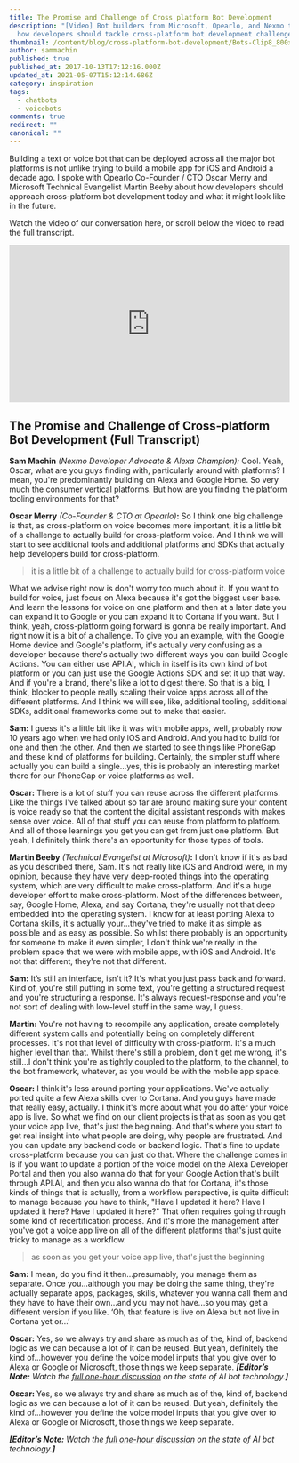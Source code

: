 ```yaml
---
title: The Promise and Challenge of Cross platform Bot Development
description: "[Video] Bot builders from Microsoft, Opearlo, and Nexmo talk about
  how developers should tackle cross-platform bot development challenges."
thumbnail: /content/blog/cross-platform-bot-development/Bots-Clip8_800x300.jpg
author: sammachin
published: true
published_at: 2017-10-13T17:12:16.000Z
updated_at: 2021-05-07T15:12:14.686Z
category: inspiration
tags:
  - chatbots
  - voicebots
comments: true
redirect: ""
canonical: ""
---
```

Building a text or voice bot that can be deployed across all the major bot platforms is not unlike trying to build a mobile app for iOS and Android a decade ago. I spoke with Opearlo Co-Founder / CTO Oscar Merry and Microsoft Technical Evangelist Martin Beeby about how developers should approach cross-platform bot development today and what it might look like in the future. 

Watch the video of our conversation here, or scroll below the video to read the full transcript. <style>.embed-container { position: relative; padding-bottom: 56.25%; height: 0; overflow: hidden; max-width: 100%; } .embed-container iframe, .embed-container object, .embed-container embed { position: absolute; top: 0; left: 0; width: 100%; height: 100%; }</style>

<div class="embed-container"><iframe width="300" height="150" src="https://www.youtube.com/embed/WUA7njFwuS8" frameborder="0" allowfullscreen="allowfullscreen"></iframe></div>

## The Promise and Challenge of Cross-platform Bot Development (Full Transcript)

**Sam Machin** _(Nexmo Developer Advocate & Alexa Champion):_ Cool. Yeah, Oscar, what are you guys finding with, particularly around with platforms? I mean, you're predominantly building on Alexa and Google Home. So very much the consumer vertical platforms. But how are you finding the platform tooling environments for that? 

**Oscar Merry** _(Co-Founder & CTO at Opearlo)_**:** So I think one big challenge is that, as cross-platform on voice becomes more important, it is a little bit of a challenge to actually build for cross-platform voice. And I think we will start to see additional tools and additional platforms and SDKs that actually help developers build for cross-platform.

> it is a little bit of a challenge to actually build for cross-platform voice

What we advise right now is don't worry too much about it. If you want to build for voice, just focus on Alexa because it's got the biggest user base. And learn the lessons for voice on one platform and then at a later date you can expand it to Google or you can expand it to Cortana if you want. But I think, yeah, cross-platform going forward is gonna be really important. And right now it is a bit of a challenge. To give you an example, with the Google Home device and Google's platform, it's actually very confusing as a developer because there's actually two different ways you can build Google Actions. You can either use API.AI, which in itself is its own kind of bot platform or you can just use the Google Actions SDK and set it up that way. And if you're a brand, there's like a lot to digest there. So that is a big, I think, blocker to people really scaling their voice apps across all of the different platforms. And I think we will see, like, additional tooling, additional SDKs, additional frameworks come out to make that easier. 

**Sam:** I guess it's a little bit like it was with mobile apps, well, probably now 10 years ago when we had only iOS and Android. And you had to build for one and then the other. And then we started to see things like PhoneGap and these kind of platforms for building. Certainly, the simpler stuff where actually you can build a single...yes, this is probably an interesting market there for our PhoneGap or voice platforms as well. 

**Oscar:** There is a lot of stuff you can reuse across the different platforms. Like the things I've talked about so far are around making sure your content is voice ready so that the content the digital assistant responds with makes sense over voice. All of that stuff you can reuse from platform to platform. And all of those learnings you get you can get from just one platform. But yeah, I definitely think there's an opportunity for those types of tools. 

**Martin Beeby** _(Technical Evangelist at Microsoft)_**:** I don't know if it's as bad as you described there, Sam. It's not really like iOS and Android were, in my opinion, because they have very deep-rooted things into the operating system, which are very difficult to make cross-platform. And it's a huge developer effort to make cross-platform. Most of the differences between, say, Google Home, Alexa, and say Cortana, they're usually not that deep embedded into the operating system. I know for at least porting Alexa to Cortana skills, it's actually your...they've tried to make it as simple as possible and as easy as possible. So whilst there probably is an opportunity for someone to make it even simpler, I don't think we're really in the problem space that we were with mobile apps, with iOS and Android. It's not that different, they're not that different. 

**Sam:** It’s still an interface, isn't it? It's what you just pass back and forward. Kind of, you're still putting in some text, you're getting a structured request and you're structuring a response. It's always request-response and you're not sort of dealing with low-level stuff in the same way, I guess. 

**Martin:** You're not having to recompile any application, create completely different system calls and potentially being on completely different processes. It's not that level of difficulty with cross-platform. It's a much higher level than that. Whilst there's still a problem, don't get me wrong, it's still...I don't think you're as tightly coupled to the platform, to the channel, to the bot framework, whatever, as you would be with the mobile app space. 

**Oscar:** I think it's less around porting your applications. We've actually ported quite a few Alexa skills over to Cortana. And you guys have made that really easy, actually. I think it's more about what you do after your voice app is live. So what we find on our client projects is that as soon as you get your voice app live, that's just the beginning. And that's where you start to get real insight into what people are doing, why people are frustrated. And you can update any backend code or backend logic. That's fine to update cross-platform because you can just do that. Where the challenge comes in is if you want to update a portion of the voice model on the Alexa Developer Portal and then you also wanna do that for your Google Action that's built through API.AI, and then you also wanna do that for Cortana, it's those kinds of things that is actually, from a workflow perspective, is quite difficult to manage because you have to think, "Have I updated it here? Have I updated it here? Have I updated it here?" That often requires going through some kind of recertification process. And it's more the management after you've got a voice app live on all of the different platforms that's just quite tricky to manage as a workflow.

> as soon as you get your voice app live, that's just the beginning

**Sam:** I mean, do you find it then...presumably, you manage them as separate. Once you...although you may be doing the same thing, they're actually separate apps, packages, skills, whatever you wanna call them and they have to have their own...and you may not have...so you may get a different version if you like. ‘Oh, that feature is live on Alexa but not live in Cortana yet or…’

**Oscar:** Yes, so we always try and share as much as of the, kind of, backend logic as we can because a lot of it can be reused. But yeah, definitely the kind of...however you define the voice model inputs that you give over to Alexa or Google or Microsoft, those things we keep separate. _**[Editor’s Note:** Watch the [full one-hour discussion](https://youtu.be/InJe29Yz5UM) on the state of AI bot technology.**]**_

<b>Oscar: </b>Yes, so we always try and share as much as of the, kind of, backend logic as we can because a lot of it can be reused. But yeah, definitely the kind of...however you define the voice model inputs that you give over to Alexa or Google or Microsoft, those things we keep separate.

<i><b>[Editor’s Note:</b> Watch the <a href="https://youtu.be/InJe29Yz5UM">full one-hour discussion</a> on the state of AI bot technology.<b>]</b></i>

